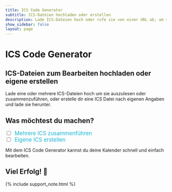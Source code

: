 ```yaml
---
title: ICS Code Generator
subtitle: ICS-Dateien hochladen oder erstellen
description: Lade ICS-Dateien hoch oder rufe sie von einer URL ab, um sie zu bearbeiten oder zusammenzuführen.
show_sidebar: false
layout: page
---
```

<div class="shb-main-container">

<h1 class="shb-main-title">ICS Code Generator</h1>

<h2 class="shb-section-title-center">ICS-Dateien zum Bearbeiten hochladen oder eigene erstellen</h2>

<p class="shb-main-description">
    Lade eine oder mehrere ICS-Dateien hoch um sie auszulesen oder zusammenzuführen, oder erstelle dir eine ICS Datei nach eigenen Angaben und lade sie herunter.
</p>

<h2 class="shb-section-title-center">Was möchtest du machen?</h2>

<div class="shb-center-container">
<div class="shb-form-group" style="flex-direction: row; gap: 50px;">
    <div class="checkbox-wrapper">
        <input type="checkbox" id="mergeICSCheckbox" onchange="toggleSections()">
        <label for="mergeICSCheckbox" style="margin-left: 5px; font-size: 1.2em; color: #1ab5d5;">Mehrere ICS zusammenführen</label>
    </div>
    <div class="checkbox-wrapper">
        <input type="checkbox" id="createICSCheckbox" onchange="toggleSections()">
        <label for="createICSCheckbox" style="margin-left: 5px; font-size: 1.2em; color: #1ab5d5;">Eigene ICS erstellen</label>
    </div>
</div>
</div>

<!--      ___ ____ ____                                                        __ _   _ _                        -->
<!--     |_ _/ ___/ ___|   _____   _ ___  __ _ _ __ ___  _ __ ___   ___ _ __  / _(_) (_) |__  _ __ ___ _ __      -->
<!--      | | |   \___ \  |_  / | | / __|/ _` | '_ ` _ \| '_ ` _ \ / _ \ '_ \| |_| | | | '_ \| '__/ _ \ '_ \     -->
<!--      | | |___ ___) |  / /| |_| \__ \ (_| | | | | | | | | | | |  __/ | | |  _| |_| | | | | | |  __/ | | |    -->
<!--     |___\____|____/  /___|\__,_|___/\__,_|_| |_| |_|_| |_| |_|\___|_| |_|_|  \__,_|_| |_|_|  \___|_| |_|    -->
<!--                                                                                                             -->


<section class="content-section" id="merge-section" style="display: none;">

<h3 class="shb-section-title-center">ICS-Dateien hochladen, auslesen oder zusammenführen</h3>

<p>
    Wähle entweder eine oder mehrere <code>.ics</code>-Dateien aus um sie auszulesen bzw. zusammenzuführen.
</p>

<div class="shb-form-group">
    <label for="file1">ICS Datei 1 (erforderlich):</label>
    <input type="file" id="file1" accept=".ics" style="width: 30%">
</div>

<div class="shb-form-group">
    <label for="file2">ICS Datei 2 (optional):</label>
    <input type="file" id="file2" accept=".ics" style="width: 30%">
</div>

<div class="shb-form-group">
    <label for="file3">ICS Datei 3 (optional):</label>
    <input type="file" id="file3" accept=".ics" style="width: 30%">
</div>

<div class="shb-form-group">
    <label for="file4">ICS Datei 4 (optional):</label>
    <input type="file" id="file4" accept=".ics" style="width: 30%">
</div>

<div class="shb-form-group">
    <label for="file5">ICS Datei 5 (optional):</label>
    <input type="file" id="file5" accept=".ics" style="width: 30%">
</div>

<div class="shb-form-group">
    <label for="file6">ICS Datei 6 (optional):</label>
    <input type="file" id="file6" accept=".ics" style="width: 30%">
</div>

<div class="shb-button">
    <button class="shb-button shb-button-blue" style="width: 30%" onclick="mergeICSFiles()">ICS Datei(en) verarbeiten</button>
</div>

</section>

<div class="important-container" id="warning-container" style="display: none;">
    <h3>❗ Achtung</h3>
    <p>
        Die Bezeichnungen deiner Kalender-Termine beinhalten Ziffern oder Punkte. Eine Bearbeitung dieser Einträge wird empfohlen.
    </p>
</div>

<section class="content-section" id="edit-section" style="display: none;">

<h3 class="shb-section-title-center">Zusammengeführte ICS-Datei</h3>
<p>
    Die verarbeiteten Inhalte der ICS-Dateien werden hier angezeigt. Du kannst sie überprüfen und die Daten in die Zwischenablage kopieren oder bearbeiten.
</p>

<div class="shb-text-output">
    <textarea class="shb-text-code-output" id="output" rows="20" cols="80" readonly></textarea>
</div>

<div class="shb-center-container">
<div class="shb-button-container">
    <button class="shb-button shb-button-yellow" onclick="copyToClipboard()">In Zwischenablage kopieren</button>
    <button class="shb-button shb-button-blue" onclick="editAndDisplayEntries()">Einträge bearbeiten</button>
</div>
</div>

</section>

<section class="content-section" id="edited-output-section" style="display: none;">

<h3 class="shb-section-title-center">Bearbeitete ICS-Datei</h3>

<div class="shb-text-output">
    <textarea class="shb-text-code-output" id="edited-output" rows="20" readonly></textarea>
</div>

<div class="shb-center-container">
<div class="shb-button-container">
    <button class="shb-button shb-button-yellow" onclick="copyEditedToClipboard()">Bearbeitete Datei kopieren</button>
    <button class="shb-button shb-button-green" onclick="downloadEditedICSFile()">Bearbeitete Datei herunterladen</button>
</div>
</div>

</section>

<!--      ___ ____ ____                  _       _ _                -->
<!--     |_ _/ ___/ ___|    ___ _ __ ___| |_ ___| | | ___ _ __      -->
<!--      | | |   \___ \   / _ \ '__/ __| __/ _ \ | |/ _ \ '_ \     -->
<!--      | | |___ ___) | |  __/ |  \__ \ ||  __/ | |  __/ | | |    -->
<!--     |___\____|____/   \___|_|  |___/\__\___|_|_|\___|_| |_|    -->
<!--                                                                -->

<section class="content-section" id="create-section" style="display: none;">

<h3 class="shb-section-title-center">Eigene ICS-Datei erstellen</h3>

<p>
    Fülle die Felder aus, um eigene Events zu erstellen und in eine ICS-Datei zu exportieren.
</p>

<p>
    Mit jedem Klick des Buttons <strong>Event hinzufügen</strong>, werden dein eingetragener Eventname und das Eventdatum deinem gewählten Kalendernamen hinzugefügt^
</p>

<p>
    Wenn alle Einträge getroffen sind, kannst du deinen erstellten ICS-Kalender herunterladen
</p>

<div class="shb-form-group">
    <label for="calendarName">Kalendername:</label>
    <input type="text" id="calendarName" placeholder="z.B. Mein Kalender" style="width: 30%">
</div>
<div class="shb-form-group">
    <label for="eventName">Eventname:</label>
    <input type="text" id="eventName" placeholder="z.B. Restabfall" style="width: 30%">
</div>
<div class="shb-form-group">
    <label for="eventDate">Eventdatum:</label>
    <input type="date" id="eventDate" placeholder="tt.mm.jjjj" style="width: 30%">
</div>

<div class="shb-button">
    <button class="shb-button shb-button-blue" style="width: 30%" onclick="addEventToICS()">Event hinzufügen</button>
</div>

<div class="shb-text-output">
    <textarea class="shb-text-code-output" id="created-ics-output" rows="10" readonly></textarea>
</div>

<div class="shb-button">
<button class="shb-button shb-button-blue" style="width: 30%" onclick="downloadCreatedICS()">Erstellten Kalender herunterladen</button>
</div>

</section>

<footer class="shb-footer">
    <p>Mit dem ICS Code Generator kannst du deine Kalender schnell und einfach bearbeiten.</p>
    <h2>Viel Erfolg! 🎉</h2>
</footer>

{% include support_note.html %}

</div>

<script>
    function toggleSections() {
        const mergeCheckbox = document.getElementById('mergeICSCheckbox');
        const createCheckbox = document.getElementById('createICSCheckbox');
        const mergeSection = document.getElementById('merge-section');
        const editSection = document.getElementById('edit-section');
        const createSection = document.getElementById('create-section');

        // Sichtbarkeit basierend auf Checkbox-Zustand
        if (mergeCheckbox.checked) {
            mergeSection.style.display = 'block';
            editSection.style.display = 'block';
        } else {
            mergeSection.style.display = 'none';
            editSection.style.display = 'none';
        }

        if (createCheckbox.checked) {
            createSection.style.display = 'block';
        } else {
            createSection.style.display = 'none';
        }
    }

    function mergeICSFiles() {
        const files = [
            document.getElementById('file1').files[0],
            document.getElementById('file2').files[0],
            document.getElementById('file3').files[0],
            document.getElementById('file4').files[0],
            document.getElementById('file5').files[0],
            document.getElementById('file6').files[0],
        ];
    
        const validFiles = files.filter(file => file);
    
        if (validFiles.length === 0) {
            alert("Bitte mindestens eine ICS-Datei hochladen.");
            return;
        }
    
        const readers = validFiles.map(file => {
            const reader = new FileReader();
            reader.readAsText(file);
            return reader;
        });
    
        Promise.all(
            readers.map(
                reader =>
                    new Promise(resolve => {
                        reader.onload = () => resolve(reader.result);
                    })
            )
        ).then(results => {
            const mergedData = results.join("\n");
            const lines = mergedData.split("\n");
            const warningContainer = document.getElementById('warning-container');
    
            let containsInvalidSummary = false;
    
            const processedLines = lines.map((line) => {
                if (line.startsWith("SUMMARY")) {
                    const index = line.indexOf(":");
                    if (index !== -1) {
                        const summaryContent = line.substring(index + 1).trim(); // Inhalt nach dem ersten Doppelpunkt
                        if (/\d|\./.test(summaryContent)) { // Prüft auf Ziffern oder Punkte
                            containsInvalidSummary = true;
                        }
                    }
                }
                return line;
            });
    
            // Zeigt die Warnung an, falls ungültige Einträge gefunden werden
            if (containsInvalidSummary) {
                warningContainer.style.display = "block";
            } else {
                warningContainer.style.display = "none";
            }
    
            document.getElementById('output').value = processedLines.join("\n");
        });
    }

    function copyToClipboard() {
        const output = document.getElementById('output');
        output.select();
        document.execCommand('copy');
        alert('ICS-Datei in die Zwischenablage kopiert!');
    }

    function editAndDisplayEntries() {
        const icsData = document.getElementById('output').value;
    
        if (!icsData) {
            alert("Keine ICS-Daten verfügbar. Bitte zuerst eine Datei verarbeiten.");
            return;
        }
    
        const lines = icsData.split("\n");
        const editedLines = lines.map(line => {
            if (line.startsWith("SUMMARY")) {
                const index = line.indexOf(":");
                if (index !== -1) {
                    const originalSummary = line.substring(index + 1).trim(); // Inhalt nach dem ersten Doppelpunkt
                    const cleanedSummary = originalSummary.replace(/[0-9.\s]/g, ""); // Entferne Ziffern, Punkte und Leerzeichen
                    return `SUMMARY:${cleanedSummary}`; // Ersetze SUMMARY_xyz mit SUMMARY:
                }
            }
            return line; // Unveränderte Zeilen zurückgeben
        });
    
        const editedOutput = document.getElementById('edited-output');
        editedOutput.value = editedLines.join("\n");
        document.getElementById('edited-output-section').style.display = 'block';
    }

    function copyEditedToClipboard() {
        const editedOutput = document.getElementById('edited-output');
        editedOutput.select();
        document.execCommand('copy');
        alert('Bearbeitete ICS-Daten in die Zwischenablage kopiert!');
    }

    function downloadEditedICSFile() {
        const editedOutput = document.getElementById('edited-output').value;

        if (!editedOutput) {
            alert("Keine bearbeiteten ICS-Daten verfügbar.");
            return;
        }

        const blob = new Blob([editedOutput], { type: 'text/calendar' });
        const url = URL.createObjectURL(blob);

        const link = document.createElement('a');
        link.href = url;
        link.download = 'bearbeitete_kalender.ics';
        document.body.appendChild(link);

        link.click();

        document.body.removeChild(link);
        URL.revokeObjectURL(url);
    }

    let icsContent = "";

    function addEventToICS() {
        const calendarName = document.getElementById('calendarName').value || "Mein Kalender";
        const eventName = document.getElementById('eventName').value || "Unbekanntes Event";
        const eventDate = document.getElementById('eventDate').value;

        if (!eventDate) {
            alert("Bitte ein Datum für das Event auswählen.");
            return;
        }

        if (!icsContent) {
            icsContent = `BEGIN:VCALENDAR
    VERSION:2.0
    PRODID:${calendarName}
    `;
        }

        const eventEntry = `BEGIN:VEVENT
    SUMMARY:${eventName}
    DTSTART;VALUE=DATE:${eventDate.replace(/-/g, "")}
    DESCRIPTION:${eventName}
    END:VEVENT
    `;

        icsContent += eventEntry;

        // Zeige den aktuellen Inhalt der ICS-Datei im Textfeld an
        document.getElementById('created-ics-output').value = `${icsContent}END:VCALENDAR`;
    }

    function downloadCreatedICS() {
        const calendarName = document.getElementById('calendarName').value || "Mein Kalender";
        const finalICSContent = `${icsContent}END:VCALENDAR`;

        const blob = new Blob([finalICSContent], { type: 'text/calendar' });
        const url = URL.createObjectURL(blob);

        const link = document.createElement('a');
        link.href = url;
        link.download = `${calendarName}.ics`;
        document.body.appendChild(link);

        link.click();

        document.body.removeChild(link);
        URL.revokeObjectURL(url);
    }

</script>
